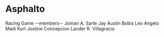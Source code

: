 # Asphalto
Racing Game
--members--
Jomari A. Sarte
Jay Austin Bobis
Leo Angelo Madi
Kurt Jostine Concepcion
Lander R. Villagracia
